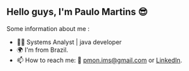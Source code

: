 ## Hello guys, I'm Paulo Martins 😎
Some information about me :

- 👨‍💻 Systems Analyst | java developer
- 🌍 I'm from Brazil.
- 📫 How to reach me: :e-mail: pmon.ims@gmail.com or [LinkedIn](https://www.linkedin.com/in/paulo-marttins/).
